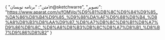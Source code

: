 {
  "متن": "برنامه نویسان\n@sketchwarre",
  "تصویر": "https://www.aparat.com/v/fOMVp/%D9%81%DB%8C%D9%84%D9%85_%DA%86%D8%B4%D9%85_%D9%88%DA%AF%D9%88%D8%B4_%D8%A8%D8%B3%D8%AA%D9%87_%D8%A7%DB%8C%D8%B1%D8%A7%D9%86%DB%8C_%D8%A8%D8%B3%DB%8C%D8%A7%D8%B1_%D8%B7%D9%86%D8%B2"
}
